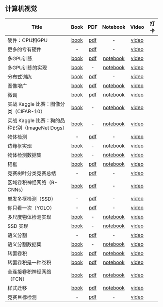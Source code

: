 ## 计算机视觉
| Title | Book | PDF | Notebook | Video | 打卡 |
| --- | :---: | :---: | :---: | :---: | :---: |
| 硬件：CPU和GPU | [book](https://zh-v2.d2l.ai/chapter_computational-performance/hardware.html) |[pdf](https://courses.d2l.ai/zh-v2/assets/pdfs/part-2_1.pdf) |- |[video](https://www.bilibili.com/video/BV1TU4y1j7Wd/) |
| 更多的专有硬件 | - |[pdf](https://courses.d2l.ai/zh-v2/assets/pdfs/part-2_2.pdf) |- |[video](https://www.bilibili.com/video/BV1VV41147PC/) |
| 多GPU训练 | [book](https://zh-v2.d2l.ai/chapter_computational-performance/multiple-gpus.html) |[pdf](https://courses.d2l.ai/zh-v2/assets/pdfs/part-2_3.pdf) |[notebook](https://courses.d2l.ai/zh-v2/assets/notebooks/chapter_computational-performance/multiple-gpus.slides.html) |[video](https://www.bilibili.com/video/BV1vU4y1V7rd/) |
| 多GPU训练的实现 | [book](https://zh-v2.d2l.ai/chapter_computational-performance/multiple-gpus-concise.html) |- |[notebook](https://courses.d2l.ai/zh-v2/assets/notebooks/chapter_computational-performance/multiple-gpus-concise.slides.html) |[video](https://www.bilibili.com/video/BV1MQ4y1R7Qg) |
| 分布式训练 | [book](https://zh-v2.d2l.ai/chapter_computational-performance/parameterserver.html) |[pdf](https://courses.d2l.ai/zh-v2/assets/pdfs/part-2_4.pdf) |- |[video](https://www.bilibili.com/video/BV1jU4y1G7iu) |
| 图像增广 | [book](https://zh-v2.d2l.ai/chapter_computer-vision/image-augmentation.html) |[pdf](https://courses.d2l.ai/zh-v2/assets/pdfs/part-2_5.pdf) |[notebook](https://courses.d2l.ai/zh-v2/assets/notebooks/chapter_computer-vision/image-augmentation.slides.html) |[video](https://www.bilibili.com/video/BV17y4y1g76q) |
| 微调 | [book](https://zh-v2.d2l.ai/chapter_computer-vision/fine-tuning.html) |[pdf](https://courses.d2l.ai/zh-v2/assets/pdfs/part-2_6.pdf) |[notebook](https://courses.d2l.ai/zh-v2/assets/notebooks/chapter_computer-vision/fine-tuning.slides.html) |[video](https://www.bilibili.com/video/BV1Sb4y1d7CR) |
| 实战 Kaggle 比赛：图像分类（CIFAR-10） | [book](https://zh-v2.d2l.ai/chapter_computer-vision/kaggle-cifar10.html) |- |[notebook](https://courses.d2l.ai/zh-v2/assets/notebooks/chapter_computer-vision/kaggle-cifar10.slides.html) |[video](https://www.bilibili.com/video/BV1Gy4y1M7Cu) |
| 实战 Kaggle 比赛：狗的品种识别（ImageNet Dogs） | [book](https://zh-v2.d2l.ai/chapter_computer-vision/kaggle-dog.html) |- |[notebook](https://courses.d2l.ai/zh-v2/assets/notebooks/chapter_computer-vision/kaggle-dog.slides.html) |[video](https://www.bilibili.com/video/BV1j5411T7wx) |
| 物体检测 | - |[pdf](https://courses.d2l.ai/zh-v2/assets/pdfs/part-2_7.pdf) |- |[video](https://www.bilibili.com/video/BV1Lh411Y7LX) |
| 边缘框实现 | [book](https://zh-v2.d2l.ai/chapter_computer-vision/bounding-box.html) |- |[notebook](https://courses.d2l.ai/zh-v2/assets/notebooks/chapter_computer-vision/bounding-box.slides.html) |[video](https://www.bilibili.com/video/BV1Lh411Y7LX?p=2) |
| 物体检测数据集 | [book](https://zh-v2.d2l.ai/chapter_computer-vision/object-detection-dataset.html) |- |[notebook](https://courses.d2l.ai/zh-v2/assets/notebooks/chapter_computer-vision/object-detection-dataset.slides.html) |[video](https://www.bilibili.com/video/BV1Lh411Y7LX?p=3) |
| 锚框 | [book](https://zh-v2.d2l.ai/chapter_computer-vision/anchor.html) |[pdf](https://courses.d2l.ai/zh-v2/assets/pdfs/part-2_8.pdf) |[notebook](https://courses.d2l.ai/zh-v2/assets/notebooks/chapter_computer-vision/anchor.slides.html) |[video](https://www.bilibili.com/video/BV1aB4y1K7za) |
| 竞赛树叶分类竞赛总结 | - |[pdf](https://courses.d2l.ai/zh-v2/assets/pdfs/part-2_9.pdf) |- |[video](https://www.bilibili.com/video/BV1by4y1K7SE) |
| 区域卷积神经网络（R-CNNs） | [book](https://zh-v2.d2l.ai/chapter_computer-vision/rcnn.html) |[pdf](https://courses.d2l.ai/zh-v2/assets/pdfs/part-2_10.pdf) |- |[video](https://www.bilibili.com/video/BV1Db4y1C71g) |
| 单发多框检测（SSD） | - |[pdf](https://courses.d2l.ai/zh-v2/assets/pdfs/part-2_11.pdf) |- |[video](https://www.bilibili.com/video/BV1Db4y1C71g) |
| 你只看一次（YOLO） | - |[pdf](https://courses.d2l.ai/zh-v2/assets/pdfs/part-2_12.pdf) |- |[video](https://www.bilibili.com/video/BV1Db4y1C71g) |
| 多尺度物体检测实现 | [book](https://zh-v2.d2l.ai/chapter_computer-vision/multiscale-object-detection.html) |- |[notebook](https://courses.d2l.ai/zh-v2/assets/notebooks/chapter_computer-vision/multiscale-object-detection.slides.html) |[video](https://www.bilibili.com/video/BV1ZX4y1c7Sw?p=1) |
| SSD 实现 | [book](https://zh-v2.d2l.ai/chapter_computer-vision/ssd.html) |- |[notebook](https://courses.d2l.ai/zh-v2/assets/notebooks/chapter_computer-vision/ssd.slides.html) |[video](https://www.bilibili.com/video/BV1ZX4y1c7Sw?p=2) |
| 语义分割 | - |[pdf](https://courses.d2l.ai/zh-v2/assets/pdfs/part-2_13.pdf) |- |[video](https://www.bilibili.com/video/BV1BK4y1M7Rd) |
| 语义分割数据集 | [book](https://zh-v2.d2l.ai/chapter_computer-vision/semantic-segmentation-and-dataset.html) |- |[notebook](https://courses.d2l.ai/zh-v2/assets/notebooks/chapter_computer-vision/semantic-segmentation-and-dataset.slides.html) |[video](https://www.bilibili.com/video/BV1BK4y1M7Rd?p=2) |
| 转置卷积 | [book](https://zh-v2.d2l.ai/chapter_computer-vision/transposed-conv.html) |[pdf](https://courses.d2l.ai/zh-v2/assets/pdfs/part-2_14.pdf) |[notebook](https://courses.d2l.ai/zh-v2/assets/notebooks/chapter_computer-vision/transposed-conv.slides.html) |[video](https://www.bilibili.com/video/BV17o4y1X7Jn/) |
| 转置卷积是一种卷积 | [book](https://zh-v2.d2l.ai/chapter_computer-vision/transposed-conv.html) |[pdf](https://courses.d2l.ai/zh-v2/assets/pdfs/part-2_15.pdf) |[notebook](https://courses.d2l.ai/zh-v2/assets/notebooks/chapter_computer-vision/transposed-conv.slides.html) |[video](https://www.bilibili.com/video/BV1CM4y1K7r7/) |
| 全连接卷积神经网络（FCN） | [book](https://zh-v2.d2l.ai/chapter_computer-vision/fcn.html) |[pdf](https://courses.d2l.ai/zh-v2/assets/pdfs/part-2_16.pdf) |[notebook](https://courses.d2l.ai/zh-v2/assets/notebooks/chapter_computer-vision/fcn.slides.html) |[video](https://www.bilibili.com/video/BV1af4y1L7Zu/) |
| 样式迁移 | [book](https://zh-v2.d2l.ai/chapter_computer-vision/neural-style.html) |[pdf](https://courses.d2l.ai/zh-v2/assets/pdfs/part-2_17.pdf) |[notebook](https://courses.d2l.ai/zh-v2/assets/notebooks/chapter_computer-vision/neural-style.slides.html) |[video](https://www.bilibili.com/video/BV1Eh41167GN/) |
| 竞赛目标检测 | - |[pdf](https://courses.d2l.ai/zh-v2/assets/pdfs/part-2_18.pdf) |- |[video](https://www.bilibili.com/video/BV1F64y1x7xP/) |
